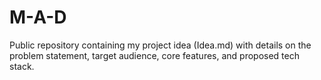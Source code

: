 # M-A-D
Public repository containing my project idea (Idea.md) with details on the problem statement, target audience, core features, and proposed tech stack.
